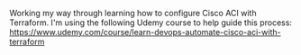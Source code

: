 Working my way through learning how to configure Cisco ACI with Terraform. I'm using the following Udemy course to help guide this process: https://www.udemy.com/course/learn-devops-automate-cisco-aci-with-terraform
